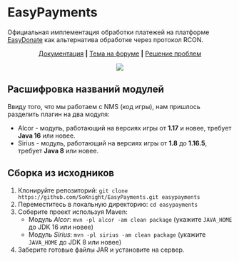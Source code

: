 # EasyPayments

Официальная имплементация обработки платежей на платформе [EasyDonate](https://easydonate.ru/) 
как альтернатива обработке через протокол RCON.

<div align="center">
  <a href="https://docs.easypayments.easydonate.ru/">Документация</a>
  <b>|</b>
  <a href="https://forum.easydonate.ru/d/117-mc-easypayments-alternativnyy-sposob-vydachi-tovarov">Тема на форуме</a>
  <b>|</b>
  <a href="https://forum.easydonate.ru/d/117-mc-easypayments-alternativnyy-sposob-vydachi-tovarov/6">Решение проблем</a>
</div>

<p/>

<div align="center">
  <a href="https://www.codacy.com/gh/SoKnight/EasyPayments/dashboard"><img src="https://app.codacy.com/project/badge/Grade/229756856b674d3ba612310a395c7188"/></a>
</div>

## Расшифровка названий модулей
Ввиду того, что мы работаем с NMS (код игры), нам пришлось разделить плагин на два модуля:
- Alcor - модуль, работающий на версиях игры от **1.17** и новее, требует **Java 16** или новее.
- Sirius - модуль, работающий на версиях игры от **1.8** до **1.16.5**, требует **Java 8** или новее.

## Сборка из исходников
1) Клонируйте репозиторий: `git clone https://github.com/SoKnight/EasyPayments.git easypayments`
2) Переместитесь в локальную директорию: `cd easypayments`
3) Соберите проект используя Maven:
    - Модуль _Alcor_: `mvn -pl alcor -am clean package` (укажите `JAVA_HOME` до JDK 16 или новее)
    - Модуль _Sirius_: `mvn -pl sirius -am clean package` (укажите `JAVA_HOME` до JDK 8 или новее)
4) Заберите готовые файлы JAR и установите на сервер.
